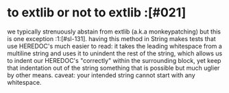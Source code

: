 # to extlib or not to extlib :[#021]

we typically strenuously abstain from extlib (a.k.a monkeypatching) but this
is one exception :1:[#sl-131]. having this method in String makes tests that
use HEREDOC's much easier to read: it takes the leading whitespace from a
multiline string and uses it to unindent the rest of the string, which allows
us to indent our HEREDOC's "correctly" within the surrounding block, yet keep
that indentation out of the string something that is possible but much uglier
by other means. caveat: your intended string cannot start with any whitespace.
